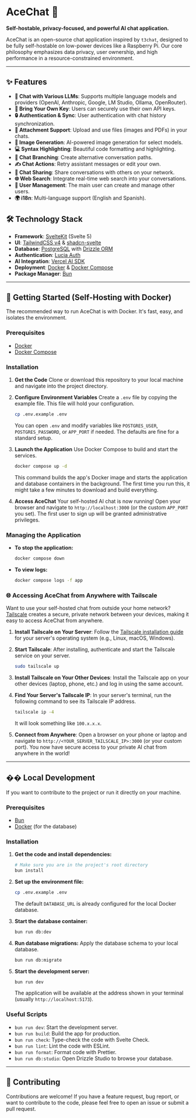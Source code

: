 # AceChat 🚀

**Self-hostable, privacy-focused, and powerful AI chat application.**

AceChat is an open-source chat application inspired by `t3chat`, designed to be fully self-hostable on low-power devices like a Raspberry Pi. Our core philosophy emphasizes data privacy, user ownership, and high performance in a resource-constrained environment.

<!-- Placeholder for a screenshot or demo GIF -->
<!-- ![AceChat Demo](link-to-your-demo.gif) -->

---

## ✨ Features

- **🧠 Chat with Various LLMs**: Supports multiple language models and providers (OpenAI, Anthropic, Google, LM Studio, Ollama, OpenRouter).
- **🔑 Bring Your Own Key**: Users can securely use their own API keys.
- **🔒 Authentication & Sync**: User authentication with chat history synchronization.
- **📎 Attachment Support**: Upload and use files (images and PDFs) in your chats.
- **🎨 Image Generation**: AI-powered image generation for select models.
- **💻 Syntax Highlighting**: Beautiful code formatting and highlighting.
- **🔀 Chat Branching**: Create alternative conversation paths.
- **✍️ Chat Actions**: Retry assistant messages or edit your own.
- **🔗 Chat Sharing**: Share conversations with others on your network.
- **🌐 Web Search**: Integrate real-time web search into your conversations.
- **👥 User Management**: The main user can create and manage other users.
- **🌍 i18n**: Multi-language support (English and Spanish).

## 🛠️ Technology Stack

- **Framework**: [SvelteKit](https://kit.svelte.dev/) (Svelte 5)
- **UI**: [TailwindCSS v4](https://tailwindcss.com/) & [shadcn-svelte](https://www.shadcn-svelte.com/)
- **Database**: [PostgreSQL](https://www.postgresql.org/) with [Drizzle ORM](https://orm.drizzle.team/)
- **Authentication**: [Lucia Auth](https://lucia-auth.com/)
- **AI Integration**: [Vercel AI SDK](https://sdk.vercel.ai/)
- **Deployment**: [Docker](https://www.docker.com/) & [Docker Compose](https://docs.docker.com/compose/)
- **Package Manager**: [Bun](https://bun.sh/)

---

## 🚀 Getting Started (Self-Hosting with Docker)

The recommended way to run AceChat is with Docker. It's fast, easy, and isolates the environment.

### Prerequisites

- [Docker](https://docs.docker.com/get-docker/)
- [Docker Compose](https://docs.docker.com/compose/install/)

### Installation

1.  **Get the Code**
    Clone or download this repository to your local machine and navigate into the project directory.

2.  **Configure Environment Variables**
    Create a `.env` file by copying the example file. This file will hold your configuration.

    ```bash
    cp .env.example .env
    ```

    You can open `.env` and modify variables like `POSTGRES_USER`, `POSTGRES_PASSWORD`, or `APP_PORT` if needed. The defaults are fine for a standard setup.

3.  **Launch the Application**
    Use Docker Compose to build and start the services.

    ```bash
    docker compose up -d
    ```

    This command builds the app's Docker image and starts the application and database containers in the background. The first time you run this, it might take a few minutes to download and build everything.

4.  **Access AceChat**
    Your self-hosted AI chat is now running! Open your browser and navigate to `http://localhost:3000` (or the custom `APP_PORT` you set). The first user to sign up will be granted administrative privileges.

### Managing the Application

- **To stop the application:**
  ```bash
  docker compose down
  ```
- **To view logs:**
  ```bash
  docker compose logs -f app
  ```

### 🌐 Accessing AceChat from Anywhere with Tailscale

Want to use your self-hosted chat from outside your home network? [Tailscale](https://tailscale.com/) creates a secure, private network between your devices, making it easy to access AceChat from anywhere.

1.  **Install Tailscale on Your Server**: Follow the [Tailscale installation guide](https://tailscale.com/download) for your server's operating system (e.g., Linux, macOS, Windows).

2.  **Start Tailscale**: After installing, authenticate and start the Tailscale service on your server.

    ```bash
    sudo tailscale up
    ```

3.  **Install Tailscale on Your Other Devices**: Install the Tailscale app on your other devices (laptop, phone, etc.) and log in using the same account.

4.  **Find Your Server's Tailscale IP**: In your server's terminal, run the following command to see its Tailscale IP address.

    ```bash
    tailscale ip -4
    ```

    It will look something like `100.x.x.x`.

5.  **Connect from Anywhere**: Open a browser on your phone or laptop and navigate to `http://<YOUR_SERVER_TAILSCALE_IP>:3000` (or your custom port). You now have secure access to your private AI chat from anywhere in the world!

---

## �� Local Development

If you want to contribute to the project or run it directly on your machine.

### Prerequisites

- [Bun](https://bun.sh/docs/installation)
- [Docker](https://docs.docker.com/get-docker/) (for the database)

### Installation

1.  **Get the code and install dependencies:**

    ```bash
    # Make sure you are in the project's root directory
    bun install
    ```

2.  **Set up the environment file:**

    ```bash
    cp .env.example .env
    ```

    The default `DATABASE_URL` is already configured for the local Docker database.

3.  **Start the database container:**

    ```bash
    bun run db:dev
    ```

4.  **Run database migrations:**
    Apply the database schema to your local database.

    ```bash
    bun run db:migrate
    ```

5.  **Start the development server:**
    ```bash
    bun run dev
    ```
    The application will be available at the address shown in your terminal (usually `http://localhost:5173`).

### Useful Scripts

- `bun run dev`: Start the development server.
- `bun run build`: Build the app for production.
- `bun run check`: Type-check the code with Svelte Check.
- `bun run lint`: Lint the code with ESLint.
- `bun run format`: Format code with Prettier.
- `bun run db:studio`: Open Drizzle Studio to browse your database.

---

## 🤝 Contributing

Contributions are welcome! If you have a feature request, bug report, or want to contribute to the code, please feel free to open an issue or submit a pull request.
